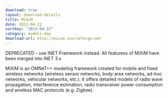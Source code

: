 ```yaml
---
download: true
layout: download-details
title: MiXiM
date: 2013-04-22
sortkey: "2013-04-22"
category: models-dep
download-url: http://mixim.sourceforge.net
---
```


DEPRECATED - use INET Framework instead. All featuress of MiXiM have been merged into INET 3.x

MiXiM is an OMNeT++ modeling framework created for mobile and fixed wireless
networks (wireless sensor networks, body area networks, ad-hoc networks,
vehicular networks, etc.). It offers detailed models of radio wave propagation,
interference estimation, radio transceiver power consumption and wireless MAC
protocols (e.g. Zigbee).
